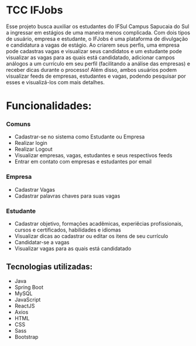 # TCC IFJobs

Esse projeto busca auxiliar os estudantes do IFSul Campus Sapucaia do Sul a ingressar em estágios de uma maneira menos complicada. Com dois tipos de usuário, empresa e estudante, 
o IFJobs é uma plataforma de divulgação e candidatura a vagas de estágio. Ao criarem seus perfis, uma empresa pode cadastras vagas e visualizar seus candidatos e um estudante pode 
visualizar as vagas para as quais está candidatado, adicionar campos análogos a um currículo em seu perfil (facilitando a análise das empresas) e receber dicas durante o processo!
Além disso, ambos usuários podem visualizar feeds de empresas, estudantes e vagas, podendo pesquisar por esses e visualizá-los com mais detalhes.

# Funcionalidades:

### Comuns
- Cadastrar-se no sistema como Estudante ou Empresa
- Realizar login
- Realizar Logout
- Visualizar empresas, vagas, estudantes e seus respectivos feeds
- Entrar em contato com empresas e estudantes por email

### Empresa
- Cadastrar Vagas
- Cadastrar palavras chaves para suas vagas

### Estudante
- Cadastrar objetivo, formações acadêmicas, experiêcias profissionais, cursos e certificados, habilidades e idiomas
- Visualizar dicas ao cadastrar ou editar os itens de seu currículo
- Candidatar-se a vagas
- Visualizar vagas para as quais está candidatado 

## Tecnologias utilizadas:

* Java
* Spring Boot
* MySQL
* JavaScript
* ReactJS
* Axios
* HTML
* CSS
* Sass
* Bootstrap

